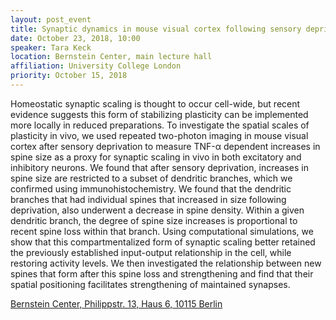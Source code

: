 ```yaml
---
layout: post_event
title: Synaptic dynamics in mouse visual cortex following sensory deprivation
date: October 23, 2018, 10:00
speaker: Tara Keck
location: Bernstein Center, main lecture hall 
affiliation: University College London
priority: October 15, 2018
---
```


Homeostatic synaptic scaling is thought to occur cell-wide, but recent evidence suggests this form of stabilizing plasticity can be implemented more locally in reduced preparations. To investigate the spatial scales of plasticity in vivo, we used repeated two-photon imaging in mouse visual cortex after sensory deprivation to measure TNF-α dependent increases in spine size as a proxy for synaptic scaling in vivo in both excitatory and inhibitory neurons. We found that after sensory deprivation, increases in spine size are restricted to a subset of dendritic branches, which we confirmed using immunohistochemistry. We found that the dendritic branches that had individual spines that increased in size following deprivation, also underwent a decrease in spine density. Within a given dendritic branch, the degree of spine size increases is proportional to recent spine loss within that branch. Using computational simulations, we show that this compartmentalized form of synaptic scaling better retained the previously established input-output relationship in the cell, while restoring activity levels. We then investigated the relationship between new spines that form after this spine loss and strengthening and find that their spatial positioning facilitates strengthening of maintained synapses.

[Bernstein Center, Philippstr. 13, Haus 6, 10115 Berlin](https://www.bccn-berlin.de/how-to-reach-bccn.html)
